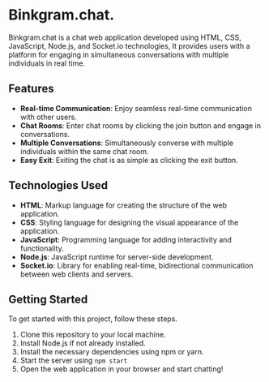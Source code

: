 # Binkgram.chat.

Binkgram.chat is a chat web application developed using HTML, CSS, JavaScript, Node.js, and Socket.io technologies, It provides users with a platform for engaging in simultaneous conversations with multiple individuals in real time.

## Features

- **Real-time Communication**: Enjoy seamless real-time communication with other users.
- **Chat Rooms**: Enter chat rooms by clicking the join button and engage in conversations.
- **Multiple Conversations**: Simultaneously converse with multiple individuals within the same chat room.
- **Easy Exit**: Exiting the chat is as simple as clicking the exit button.

## Technologies Used

- **HTML**: Markup language for creating the structure of the web application.
- **CSS**: Styling language for designing the visual appearance of the application.
- **JavaScript**: Programming language for adding interactivity and functionality.
- **Node.js**: JavaScript runtime for server-side development.
- **Socket.io**: Library for enabling real-time, bidirectional communication between web clients and servers.

## Getting Started

To get started with this project, follow these steps.

1. Clone this repository to your local machine.
2. Install Node.js if not already installed.
3. Install the necessary dependencies using npm or yarn.
4. Start the server using `npm start`
5. Open the web application in your browser and start chatting!
